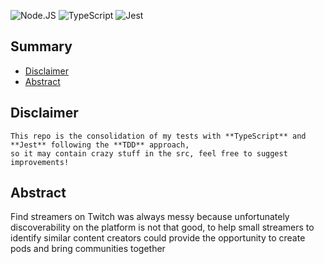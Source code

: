 ![Node.JS](https://img.shields.io/badge/-Nodejs-43853d?style=flat-square&logo=Node.js&logoColor=white "NodeJS")
![TypeScript](https://img.shields.io/badge/-TypeScript-007ACC?style=flat-square&logo=typescript&logoColor=white "TypeScript")
![Jest](https://img.shields.io/badge/-Jest-911511?style=flat-square&logo=jest&logoColor=white "Jest")

## Summary
- [Disclaimer](#Disclaimer)
- [Abstract](#Abstract)

## Disclaimer
    This repo is the consolidation of my tests with **TypeScript** and **Jest** following the **TDD** approach, 
    so it may contain crazy stuff in the src, feel free to suggest improvements!

## Abstract
Find streamers on Twitch was always messy because unfortunately discoverability on the platform is not that 
good, to help small streamers to identify similar content creators could provide the opportunity to create pods 
and bring communities together